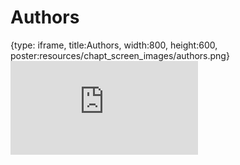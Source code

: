 # Authors
 
{type: iframe, title:Authors, width:800, height:600, poster:resources/chapt_screen_images/authors.png}
![](https://mccoy-lab.github.io/hgv_modules/no_toc/authors.html)
 

 
